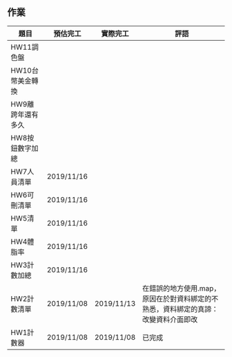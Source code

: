 ## 作業

|題目|預估完工|實際完工|評語|
|---|---|---|---|
|HW11調色盤||||
|HW10台幣美金轉換||||
|HW9離跨年還有多久||||
|HW8按鈕數字加總||||
|HW7人員清單|2019/11/16|   |   |
|HW6可刪清單|2019/11/16|   |   |
|HW5清單|2019/11/16|   |   |
|HW4體脂率|2019/11/16|   |   |
|HW3計數加總|2019/11/16|||
|HW2計數清單|2019/11/08|2019/11/13|在錯誤的地方使用.map，原因在於對資料綁定的不熟悉，資料綁定的真諦：改變資料介面即改|
|HW1計數器|2019/11/08|2019/11/08|已完成|

